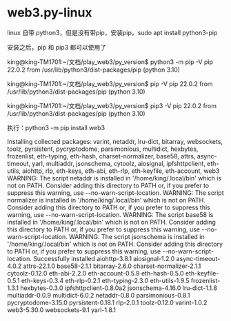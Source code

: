# web3.py-linux


linux 自带 python3，但是没有带pip，安装pip，sudo apt install python3-pip

安装之后，pip 和 pip3 都可以使用了

king@king-TM1701:~/文档/play_web3/py_version$ python3 -m pip -V
pip 22.0.2 from /usr/lib/python3/dist-packages/pip (python 3.10)

king@king-TM1701:~/文档/play_web3/py_version$ pip -V
pip 22.0.2 from /usr/lib/python3/dist-packages/pip (python 3.10)

king@king-TM1701:~/文档/play_web3/py_version$ pip3 -V
pip 22.0.2 from /usr/lib/python3/dist-packages/pip (python 3.10)

执行：python3 -m pip install web3


Installing collected packages: varint, netaddr, lru-dict, bitarray, websockets, toolz, pyrsistent, pycryptodome, parsimonious, multidict, hexbytes, frozenlist, eth-typing, eth-hash, charset-normalizer, base58, attrs, async-timeout, yarl, multiaddr, jsonschema, cytoolz, aiosignal, ipfshttpclient, eth-utils, aiohttp, rlp, eth-keys, eth-abi, eth-rlp, eth-keyfile, eth-account, web3
  WARNING: The script netaddr is installed in '/home/king/.local/bin' which is not on PATH.
  Consider adding this directory to PATH or, if you prefer to suppress this warning, use --no-warn-script-location.
  WARNING: The script normalizer is installed in '/home/king/.local/bin' which is not on PATH.
  Consider adding this directory to PATH or, if you prefer to suppress this warning, use --no-warn-script-location.
  WARNING: The script base58 is installed in '/home/king/.local/bin' which is not on PATH.
  Consider adding this directory to PATH or, if you prefer to suppress this warning, use --no-warn-script-location.
  WARNING: The script jsonschema is installed in '/home/king/.local/bin' which is not on PATH.
  Consider adding this directory to PATH or, if you prefer to suppress this warning, use --no-warn-script-location.
Successfully installed aiohttp-3.8.1 aiosignal-1.2.0 async-timeout-4.0.2 attrs-22.1.0 base58-2.1.1 bitarray-2.6.0 charset-normalizer-2.1.1 cytoolz-0.12.0 eth-abi-2.2.0 eth-account-0.5.9 eth-hash-0.5.0 eth-keyfile-0.5.1 eth-keys-0.3.4 eth-rlp-0.2.1 eth-typing-2.3.0 eth-utils-1.9.5 frozenlist-1.3.1 hexbytes-0.3.0 ipfshttpclient-0.8.0a2 jsonschema-4.16.0 lru-dict-1.1.8 multiaddr-0.0.9 multidict-6.0.2 netaddr-0.8.0 parsimonious-0.8.1 pycryptodome-3.15.0 pyrsistent-0.18.1 rlp-2.0.1 toolz-0.12.0 varint-1.0.2 web3-5.30.0 websockets-9.1 yarl-1.8.1
